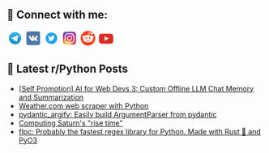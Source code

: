 ## 🔎 Connect with me:
[<img src="https://github.com/bullbesh/bullbesh/blob/main/images/Telegram.png" width="32" height="32" />](https://t.me/bullbesh)
[<img src="https://github.com/bullbesh/bullbesh/blob/main/images/VK.png" width="32" height="32" />](https://vk.com/bullbesh)
[<img src="https://github.com/bullbesh/bullbesh/blob/main/images/Twitter.png" width="32" height="32" />](https://twitter.com/bullbesh1)
[<img src="https://github.com/bullbesh/bullbesh/blob/main/images/Instagram.png" width="32" height="32" />](https://www.instagram.com/bullbesh)
[<img src="https://github.com/bullbesh/bullbesh/blob/main/images/Reddit.png" width="32" height="32" />](https://www.reddit.com/user/bullbesh)
[<img src="https://github.com/bullbesh/bullbesh/blob/main/images/YouTube.png" width="32" height="32" />](https://www.youtube.com/channel/UCtfjRs6uzgq5mfm8S06WTcg)

## 📕 Latest r/Python Posts
<!-- BLOG-POST-LIST:START -->
- [[Self Promotion] AI for Web Devs 3: Custom Offline LLM Chat Memory and Summarization](https://www.reddit.com/r/Python/comments/1dvjbnb/self_promotion_ai_for_web_devs_3_custom_offline/)
- [Weather.com web scraper with Python](https://www.reddit.com/r/Python/comments/1dvf418/weathercom_web_scraper_with_python/)
- [pydantic_argify: Easily build ArgumentParser from pydantic](https://www.reddit.com/r/Python/comments/1dv9c72/pydantic_argify_easily_build_argumentparser_from/)
- [Computing Saturn&#39;s &quot;rise time&quot;](https://www.reddit.com/r/Python/comments/1dv995o/computing_saturns_rise_time/)
- [flpc: Probably the fastest regex library for Python. Made with Rust 🦀 and PyO3](https://www.reddit.com/r/Python/comments/1dv811q/flpc_probably_the_fastest_regex_library_for/)
<!-- BLOG-POST-LIST:END -->
